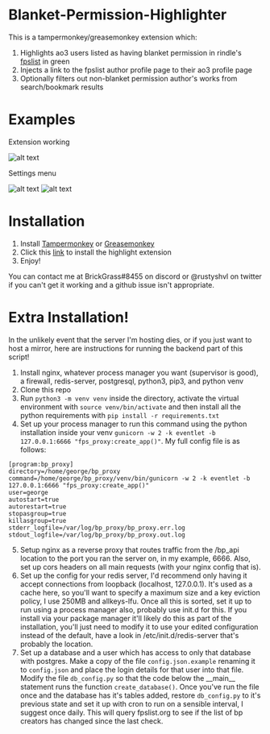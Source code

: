 # Blanket-Permission-Highlighter

This is a tampermonkey/greasemonkey extension which:
1. Highlights ao3 users listed as having blanket permission in rindle's [fpslist](https://www.fpslist.org/) in green
2. Injects a link to the fpslist author profile page to their ao3 profile page
3. Optionally filters out non-blanket permission author's works from search/bookmark results

# Examples

Extension working

![alt text](https://brickgrass.uk/media/images/fps_ext_example.png "Example of extension working on ao3")

Settings menu

![alt text](https://brickgrass.uk/media/images/tampermonkey_menu.png "Tampermonkey menu showing option to open settings for the highlighter extension")
![alt text](https://brickgrass.uk/media/images/bph_settings.png? "The settings menu for the extension")

# Installation

1. Install [Tampermonkey](https://www.tampermonkey.net/) or [Greasemonkey](https://www.greasespot.net/)
2. Click this [link](https://raw.githubusercontent.com/BrickGrass/Blanket-Permission-Highlighter/master/highlight.pub.user.js) to install the highlight extension
3. Enjoy!

You can contact me at BrickGrass#8455 on discord or @rustyshvl on twitter if you can't get it working and a github issue isn't appropriate.

# Extra Installation!

In the unlikely event that the server I'm hosting dies, or if you just want to host a mirror, here are instructions for running the backend part of this script!

1. Install nginx, whatever process manager you want (supervisor is good), a firewall, redis-server, postgresql, python3, pip3, and python venv
2. Clone this repo
3. Run `python3 -m venv venv` inside the directory, activate the virtual environment with `source venv/bin/activate` and then install all the python requirements with `pip install -r requirements.txt`
4. Set up your process manager to run this command using the python installation inside your venv `gunicorn -w 2 -k eventlet -b 127.0.0.1:6666 "fps_proxy:create_app()"`. My full config file is as follows:
```
[program:bp_proxy]
directory=/home/george/bp_proxy
command=/home/george/bp_proxy/venv/bin/gunicorn -w 2 -k eventlet -b 127.0.0.1:6666 "fps_proxy:create_app()"
user=george
autostart=true
autorestart=true
stopasgroup=true
killasgroup=true
stderr_logfile=/var/log/bp_proxy/bp_proxy.err.log
stdout_logfile=/var/log/bp_proxy/bp_proxy.out.log
```
5. Setup nginx as a reverse proxy that routes traffic from the /bp_api location to the port you ran the server on, in my example, 6666. Also, set up cors headers on all main requests (with your nginx config that is).
6. Set up the config for your redis server, I'd recommend only having it accept connections from loopback (localhost, 127.0.0.1). It's used as a cache here, so you'll want to specify a maximum size and a key eviction policy, I use 250MB and allkeys-lfu. Once all this is sorted, set it up to run using a process manager also, probably use init.d for this. If you install via your package manager it'll likely do this as part of the installation, you'll just need to modify it to use your edited configuration instead of the default, have a look in /etc/init.d/redis-server that's probably the location.
7. Set up a database and a user which has access to only that database with postgres. Make a copy of the file `config.json.example` renaming it to `config.json` and place the login details for that user into that file. Modify the file `db_config.py` so that the code below the \_\_main\_\_ statement runs the function `create_database()`. Once you've run the file once and the database has it's tables added, restore `db_config.py` to it's previous state and set it up with cron to run on a sensible interval, I suggest once daily. This will query fpslist.org to see if the list of bp creators has changed since the last check.
